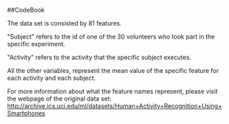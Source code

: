 ##CodeBook

The data set is consisted by 81 features.

"Subject" refers to the id of one of the 30 volunteers who took part in the specific experiment.

"Activity" refers to the activity that the specific subject executes.

All the other variables, represent the mean value of the specific feature for each activity and each subject.

For more information about what the feature names represent, please visit the webpage of the original data set: http://archive.ics.uci.edu/ml/datasets/Human+Activity+Recognition+Using+Smartphones